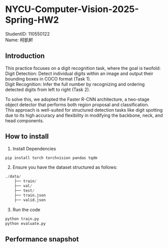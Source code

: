 # NYCU-Computer-Vision-2025-Spring-HW2  
StudentID: 110550122  
Name: 柯凱軒

## Introduction
This practice focuses on a digit recognition task, where the goal is twofold:  
Digit Detection: Detect individual digits within an image and output their bounding boxes in COCO format (Task 1).  
Digit Recognition: Infer the full number by recognizing and ordering detected digits from left to right (Task 2).  
  
To solve this, we adopted the Faster R-CNN architecture, a two-stage object detector that performs both region proposal and classification.  
This approach is well-suited for structured detection tasks like digit spotting due to its high accuracy and flexibility in modifying the backbone, neck, and head components.

## How to install
1. Install Dependencies  
```python
pip install torch torchvision pandas tqdm
```
2. Ensure you have the dataset structured as follows:
```python
./data/
    ├── train/
    ├── val/
    ├── test/
    ├── train.json
    ├── valid.json
```
3. Run the code
```python
python train.py
python evaluate.py
```
## Performance snapshot
